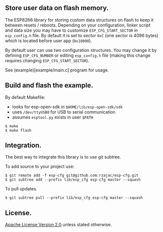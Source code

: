 ## Store user data on flash memory.

The ESP8266 library for storing custom data structures on flash to keep it between resets / reboots.
Depending on your configuration, linker script and data size you may have to customize 
`ESP_CFG_START_SECTOR` in `esp_config.h` file. By default it is set 
to sector `0xC` (one sector is 4096 bytes) which is located before user app (`0x10000`).  

By default user can use two configuration structures. You may change it by defining `ESP_CFG_NUMBER`
or editing `esp_config.h` file (making this change requires changing `ESP_CFG_START_SECTOR`).

See (example)[example/main.c] program for usage.

## Build and flash the example.

By default Makefile:
- looks for esp-open-sdk in `$HOME/lib/esp-open-sdk/sdk`
- uses `/dev/ttyUSB0` for USB to serial communication
- assumes `esptool.py` exists in user `$PATH`

```
$ make
$ make flash
```

## Integration.

The best way to integrate this library is to use git subtree.

To add source to your project use:

```text
$ git remote add -f esp-cfg git@github.com:rzajac/esp-cfg.git
$ git subtree add --prefix lib/esp_cfg esp-cfg master --squash
```

To pull updates.

```text
$ git subtree pull --prefix lib/esp_cfg esp-cfg master --squash
```

## License.

[Apache License Version 2.0](LICENSE) unless stated otherwise.